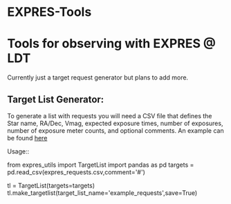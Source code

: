 # EXPRES-Tools
Tools for observing with EXPRES @ LDT
====================

Currently just a target request generator but plans to add more. 

## Target List Generator:

To generate a list with requests you will need a CSV file that defines the Star name, RA/Dec, Vmag, expected exposure times, number of exposures, number of exposure meter counts, and optional comments. An example can be found [here](https://docs.google.com/spreadsheets/d/e/2PACX-1vRBx1Q26pa51QyiDdIfm-f0kFNy1WNvIBXu73HvWoPqu7Q9luI9av4UNeQ1Id_nfTWrEQv6VHy0KltG/pubhtml?gid=1181914448&single=true "EXPRES Request Example")

Usage::

  from expres_utils import TargetList
  import pandas as pd
  targets = pd.read_csv(expres_requests.csv,comment='#')
  
  tl = TargetList(targets=targets)
  tl.make_targetlist(target_list_name='example_requests',save=True)

